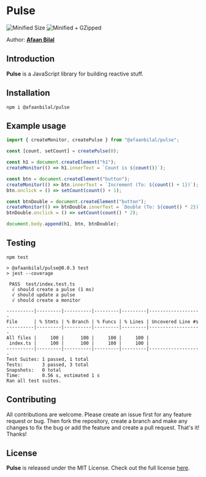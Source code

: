 Pulse
=====

![Minified Size](https://img.shields.io/bundlephobia/min/@afaanbilal/pulse@0.0.3?style=for-the-badge)
![Minified + GZipped](https://img.shields.io/bundlephobia/minzip/@afaanbilal/pulse@0.0.3?label=MIN%20%2B%20GZIPPED&style=for-the-badge)

Author: **[Afaan Bilal](https://afaan.dev)**

## Introduction
**Pulse** is a JavaScript library for building reactive stuff.

## Installation
````
npm i @afaanbilal/pulse
````

## Example usage
````js
import { createMonitor, createPulse } from "@afaanbilal/pulse";

const [count, setCount] = createPulse(0);

const h1 = document.createElement("h1");
createMonitor(() => h1.innerText = `Count is ${count()}`);

const btn = document.createElement("button");
createMonitor(() => btn.innerText = `Increment (To: ${count() + 1})`);
btn.onclick = () => setCount(count() + 1);

const btnDouble = document.createElement("button");
createMonitor(() => btnDouble.innerText = `Double (To: ${count() * 2})`);
btnDouble.onclick = () => setCount(count() * 2);

document.body.append(h1, btn, btnDouble);

````

## Testing
````
npm test
````

````
> @afaanbilal/pulse@0.0.3 test
> jest --coverage

 PASS  test/index.test.ts
  √ should create a pulse (1 ms)
  √ should update a pulse
  √ should create a monitor

----------|---------|----------|---------|---------|-------------------
File      | % Stmts | % Branch | % Funcs | % Lines | Uncovered Line #s
----------|---------|----------|---------|---------|-------------------
All files |     100 |      100 |     100 |     100 |
 index.ts |     100 |      100 |     100 |     100 |
----------|---------|----------|---------|---------|-------------------
Test Suites: 1 passed, 1 total
Tests:       3 passed, 3 total
Snapshots:   0 total
Time:        0.56 s, estimated 1 s
Ran all test suites.
````

## Contributing
All contributions are welcome. Please create an issue first for any feature request
or bug. Then fork the repository, create a branch and make any changes to fix the bug
or add the feature and create a pull request. That's it!
Thanks!

## License
**Pulse** is released under the MIT License.
Check out the full license [here](LICENSE).
